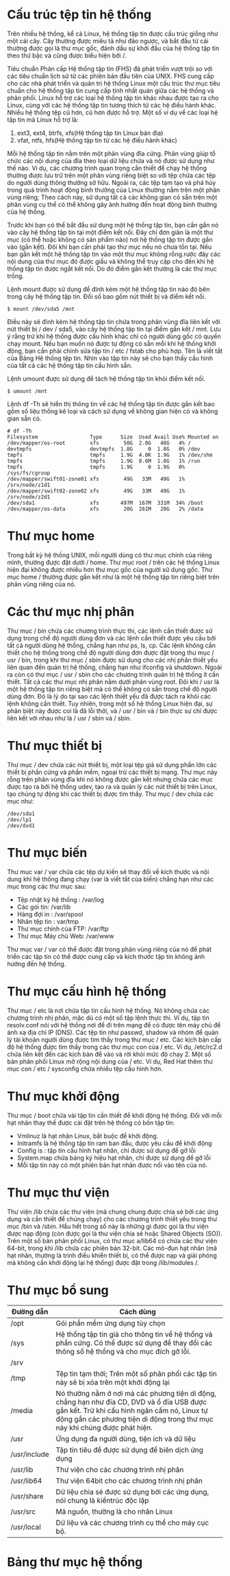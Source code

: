 # Cấu trúc tệp tin hệ thống

Trên nhiều hệ thống, kể cả Linux, hệ thống tập tin được cấu trúc giống như một cái cây. Cây thường được miêu tả như đảo ngược, và bắt đầu từ cái thường được gọi là thư mục gốc, đánh dấu sự khởi đầu của hệ thống tập tin theo thứ bậc và cũng được biểu hiện bởi /.

Tiêu chuẩn Phân cấp Hệ thống tập tin (FHS) đã phát triển vượt trội so với các tiêu chuẩn lịch sử từ các phiên bản đầu tiên của UNIX. FHS cung cấp cho các nhà phát triển và quản trị hệ thống Linux một cấu trúc thư mục tiêu chuẩn cho hệ thống tập tin cung cấp tính nhất quán giữa các hệ thống và phân phối. Linux hỗ trợ các loại hệ thống tập tin khác nhau được tạo ra cho Linux, cùng với các hệ thống tập tin tương thích từ các hệ điều hành khác. Nhiều hệ thống tệp cũ hơn, cũ hơn được hỗ trợ. Một số ví dụ về các loại hệ tập tin mà Linux hỗ trợ là:

1. ext3, ext4, btrfs, xfs(Hệ thống tập tin Linux bản địa)
2. vfat, ntfs, hfs(Hệ thống tập tin từ các hệ điều hành khác)

Mỗi hệ thống tập tin nằm trên một phân vùng đĩa cứng. Phân vùng giúp tổ chức các nội dung của đĩa theo loại dữ liệu chứa và nó được sử dụng như thế nào. Ví dụ, các chương trình quan trọng cần thiết để chạy hệ thống thường được lưu trữ trên một phân vùng riêng biệt so với tệp chứa các tệp do người dùng thông thường sở hữu. Ngoài ra, các tệp tạm tạo và phá hủy trong quá trình hoạt động bình thường của Linux thường nằm trên một phân vùng riêng; Theo cách này, sử dụng tất cả các không gian có sẵn trên một phân vùng cụ thể có thể không gây ảnh hưởng đến hoạt động bình thường của hệ thống.

Trước khi bạn có thể bắt đầu sử dụng một hệ thống tập tin, bạn cần gắn nó vào cây hệ thống tập tin tại một điểm kết nối. Đây chỉ đơn giản là một thư mục (có thể hoặc không có sản phẩm nào) nơi hệ thống tập tin được gắn vào (gắn kết). Đôi khi bạn cần phải tạo thư mục nếu nó chưa tồn tại. Nếu bạn gắn kết một hệ thống tập tin vào một thư mục không rỗng.rước đây các nội dung của thư mục đó được giấu và không thể truy cập cho đến khi hệ thống tập tin được ngắt kết nối. Do đó điểm gắn kết thường là các thư mục trống.

Lệnh mount được sử dụng để đính kèm một hệ thống tập tin nào đó bên trong cây hệ thống tập tin. Đối số bao gồm nút thiết bị và điểm kết nối.

```
$ mount /dev/sda5 /mnt
```

Điều này sẽ đính kèm hệ thống tập tin chứa trong phân vùng đĩa liên kết với nút thiết bị / dev / sda5, vào cây hệ thống tập tin tại điểm gắn kết / mnt. Lưu ý rằng trừ khi hệ thống được cấu hình khác chỉ có người dùng gốc có quyền chạy mount. Nếu bạn muốn nó được tự động có sẵn mỗi khi hệ thống khởi động, bạn cần phải chỉnh sửa tập tin / etc / fstab cho phù hợp. Tên là viết tắt của Bảng Hệ thống tệp tin. Nhìn vào tập tin này sẽ cho bạn thấy cấu hình của tất cả các hệ thống tập tin cấu hình sẵn.

Lệnh umount được sử dụng để tách hệ thống tập tin khỏi điểm kết nối.

```
$ umount /mnt
```

Lệnh df -Th sẽ hiển thị thông tin về các hệ thống tập tin được gắn kết bao gồm số liệu thống kê loại và cách sử dụng về không gian hiện có và không gian sẵn có.

```
# df -Th
Filesystem                 Type      Size  Used Avail Use% Mounted on
/dev/mapper/os-root        xfs        50G  2.0G   48G   4% /
devtmpfs                   devtmpfs  1.8G     0  1.8G   0% /dev
tmpfs                      tmpfs     1.9G  4.0K  1.9G   1% /dev/shm
tmpfs                      tmpfs     1.9G  8.6M  1.8G   1% /run
tmpfs                      tmpfs     1.9G     0  1.9G   0% /sys/fs/cgroup
/dev/mapper/swift01-zone01 xfs        49G   33M   49G   1% /srv/node/z1d1
/dev/mapper/swift02-zone02 xfs        49G   33M   49G   1% /srv/node/z2d1
/dev/sda1                  xfs       497M  167M  331M  34% /boot
/dev/mapper/os-data        xfs        20G  261M   20G   2% /data
```

# Thư mục home

Trong bất kỳ hệ thống UNIX, mỗi người dùng có thư mục chính của riêng mình, thường được đặt dưới / home. Thư mục root / trên các hệ thống Linux hiện đại không được nhiều hơn thư mục gốc của người sử dụng gốc. Thư mục home / thường được gắn kết như là một hệ thống tập tin riêng biệt trên phân vùng riêng của nó.

# Các thư mục nhị phân

Thư mục / bin chứa các chương trình thực thi, các lệnh cần thiết được sử dụng trong chế độ người dùng đơn và các lệnh cần thiết được yêu cầu bởi tất cả người dùng hệ thống, chẳng hạn như ps, ls, cp. Các lệnh không cần thiết cho hệ thống trong chế độ người dùng đơn được đặt trong thư mục / usr / bin, trong khi thư mục / sbin được sử dụng cho các nhị phân thiết yếu liên quan đến quản trị hệ thống, chẳng hạn như ifconfig và shutdown. Ngoài ra còn có thư mục / usr / sbin cho các chương trình quản trị hệ thống ít cần thiết. Tất cả các thư mục nhị phân nằm dưới phân vùng root. Đôi khi / usr là một hệ thống tập tin riêng biệt mà có thể không có sẵn trong chế độ người dùng đơn. Đó là lý do tại sao các lệnh thiết yếu đã được tách ra khỏi các lệnh không cần thiết. Tuy nhiên, trong một số hệ thống Linux hiện đại, sự phân biệt này được coi là đã lỗi thời, và / usr / bin và / bin thực sự chỉ được liên kết với nhau như là / usr / sbin và / sbin.

# Thư mục thiết bị

Thư mục / dev chứa các nút thiết bị, một loại tệp giả sử dụng phần lớn các thiết bị phần cứng và phần mềm, ngoại trừ các thiết bị mạng. Thư mục này rỗng trên phân vùng đĩa khi nó không được gắn kết nhưng chứa các mục được tạo ra bởi hệ thống udev, tạo ra và quản lý các nút thiết bị trên Linux, tạo chúng tự động khi các thiết bị được tìm thấy. Thư mục / dev chứa các mục như:

```
/dev/sda1
/dev/lp1
/dev/dvd1
```

# Thư mục biến

Thư mục var / var chứa các tệp dự kiến ​​sẽ thay đổi về kích thước và nội dung khi hệ thống đang chạy (var là viết tắt của biến) chẳng hạn như các mục trong các thư mục sau:
<ul>
<li>Tệp nhật ký hệ thống
 : /var/log </li>
 <li>Các gói tin: /var/lib</li>
 <li>Hàng đợi in : /var/spool</li>
 <li>Nhãn tệp tin : var/tmp</li>
 <li>Thư mục chính của FTP: /var/ftp</li>
 <li>Thư mục Máy chủ Web: /var/www</li>
</ul>

Thư mục var / var có thể được đặt trong phân vùng riêng của nó để phát triển các tập tin có thể được cung cấp và kích thước tập tin không ảnh hưởng đến hệ thống.

# Thư mục cấu hình hệ thống

Thư mục / etc là nơi chứa tập tin cấu hình hệ thống. Nó không chứa các chương trình nhị phân, mặc dù có một số tập lệnh thực thi. Ví dụ, tập tin resolv.conf nói với hệ thống nơi để đi trên mạng để có được tên máy chủ để ánh xạ địa chỉ IP (DNS). Các tệp tin như passwd, shadow và nhóm để quản lý tài khoản người dùng được tìm thấy trong thư mục / etc. Các kịch bản cấp độ hệ thống được tìm thấy trong các thư mục con của / etc. Ví dụ, /etc/rc2.d chứa liên kết đến các kịch bản để vào và rời khỏi mức độ chạy 2. Một số bản phân phối Linux mở rộng nội dung của / etc. Ví dụ, Red Hat thêm thư mục con / etc / sysconfig chứa nhiều tệp cấu hình hơn.

# Thư mục khởi động

Thư mục / boot chứa vài tập tin cần thiết để khởi động hệ thống. Đối với mỗi hạt nhân thay thế được cài đặt trên hệ thống có bốn tập tin:

 - Vmlinuz là hạt nhân Linux, bắt buộc để khởi động.
 - Initramfs là hệ thống tập tin ram ban đầu, được yêu cầu để khởi động
- Config is :  tập tin cấu hình hạt nhân, chỉ được sử dụng để gỡ lỗi
- System.map chứa bảng ký hiệu hạt nhân, chỉ được sử dụng để gỡ lỗi
- Mỗi tập tin này có một phiên bản hạt nhân được nối vào tên của nó.

# Thư mục thư viện

Thư viện /lib chứa các thư viện (mã chung chung được chia sẻ bởi các ứng dụng và cần thiết để chúng chạy) cho các chương trình thiết yếu trong thư mục /bin và /sbin. Hầu hết trong số này là những gì được gọi là thư viện được nạp động (còn được gọi là thư viện chia sẻ hoặc Shared Objects (SO)). Trên một số bản phân phối Linux, có thư mục a/lib64 có chứa các thư viện 64-bit, trong khi /lib chứa các phiên bản 32-bit. Các mô-đun hạt nhân (mã hạt nhân, thường là trình điều khiển thiết bị, có thể được nạp và giải phóng mà không cần khởi động lại hệ thống) được đặt trong /lib/modules /.

# Thư mục bổ sung

| Đường dẫn | Cách dùng |
|------------|--------------|
|/opt |Gói phần mềm ứng dụng tùy chọn |
|/sys	 |Hệ thống tập tin giả cho thông tin về hệ thống và phần cứng. Có thể được sử dụng để thay đổi các thông số hệ thống và cho mục đích gỡ lỗi. |
|/srv | |
|/tmp |Tệp tin tạm thời; Trên một số phân phối các tập tin này sẽ bị xóa trên một khởi động lại |
|/media |Nó thường nằm ở nơi mà các phương tiện di động, chẳng hạn như đĩa CD, DVD và ổ đĩa USB được gắn kết. Trừ khi cấu hình ngăn cấm nó, Linux tự động gắn các phương tiện di động trong thư mục này khi chúng được phát hiện. |
|/usr |Ứng dụng đa người dùng, tiện ích và dữ liệu |
|/usr/include |Tập tin tiêu đề được sử dụng để biên dịch ứng dụng |
|/usr/lib |Thư viện cho các chương trình nhị phân |
|/usr/lib64 |Thư viện 64bit cho các chương trình nhị phân |
|/usr/share |Dữ liệu chia sẻ được sử dụng bởi các ứng dụng, nói chung là kiến ​​trúc độc lập |
|/usr/src |Mã nguồn, thường là cho nhân Linux|
|/usr/local |Dữ liệu và các chương trình cụ thể cho máy cục bộ. |

# Bảng thư mục hệ thống
